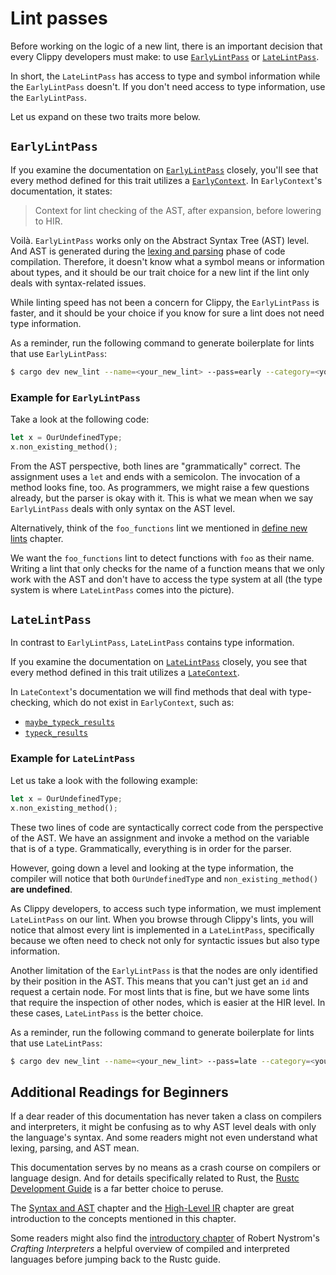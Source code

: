 # Lint passes

Before working on the logic of a new lint, there is an important decision
that every Clippy developers must make: to use
[`EarlyLintPass`][early_lint_pass] or [`LateLintPass`][late_lint_pass].

In short, the `LateLintPass` has access to type and symbol information while the
`EarlyLintPass` doesn't. If you don't need access to type information, use the
`EarlyLintPass`.

Let us expand on these two traits more below.

## `EarlyLintPass`

If you examine the documentation on [`EarlyLintPass`][early_lint_pass] closely,
you'll see that every method defined for this trait utilizes a
[`EarlyContext`][early_context]. In `EarlyContext`'s documentation, it states:

> Context for lint checking of the AST, after expansion, before lowering to HIR.

Voilà. `EarlyLintPass` works only on the Abstract Syntax Tree (AST) level.
And AST is generated during the [lexing and parsing][lexing_and_parsing] phase
of code compilation. Therefore, it doesn't know what a symbol means or information about types, and it should
be our trait choice for a new lint if the lint only deals with syntax-related issues.

While linting speed has not been a concern for Clippy,
the `EarlyLintPass` is faster, and it should be your choice
if you know for sure a lint does not need type information.

As a reminder, run the following command to generate boilerplate for lints
that use `EarlyLintPass`:

```sh
$ cargo dev new_lint --name=<your_new_lint> --pass=early --category=<your_category_choice>
```

### Example for `EarlyLintPass`

Take a look at the following code:

```rust
let x = OurUndefinedType;
x.non_existing_method();
```

From the AST perspective, both lines are "grammatically" correct.
The assignment uses a `let` and ends with a semicolon. The invocation
of a method looks fine, too. As programmers, we might raise a few
questions already, but the parser is okay with it. This is what we
mean when we say `EarlyLintPass` deals with only syntax on the AST level.

Alternatively, think of the `foo_functions` lint we mentioned in
[define new lints](define_lints.md#name-the-lint) chapter.

We want the `foo_functions` lint to detect functions with `foo` as their name.
Writing a lint that only checks for the name of a function means that we only
work with the AST and don't have to access the type system at all (the type system is where
`LateLintPass` comes into the picture).

## `LateLintPass`

In contrast to `EarlyLintPass`, `LateLintPass` contains type information.

If you examine the documentation on [`LateLintPass`][late_lint_pass] closely,
you see that every method defined in this trait utilizes a
[`LateContext`][late_context].

In `LateContext`'s documentation we will find methods that
deal with type-checking, which do not exist in `EarlyContext`, such as:

- [`maybe_typeck_results`](https://doc.rust-lang.org/nightly/nightly-rustc/rustc_lint/context/struct.LateContext.html#method.maybe_typeck_results)
- [`typeck_results`](https://doc.rust-lang.org/nightly/nightly-rustc/rustc_lint/context/struct.LateContext.html#method.typeck_results)

### Example for `LateLintPass`

Let us take a look with the following example:

```rust
let x = OurUndefinedType;
x.non_existing_method();
```

These two lines of code are syntactically correct code from the perspective
of the AST. We have an assignment and invoke a method on the variable that
is of a type. Grammatically, everything is in order for the parser.

However, going down a level and looking at the type information,
the compiler will notice that both `OurUndefinedType` and `non_existing_method()`
**are undefined**.

As Clippy developers, to access such type information, we must implement
`LateLintPass` on our lint.
When you browse through Clippy's lints, you will notice that almost every lint
is implemented in a `LateLintPass`, specifically because we often need to check
not only for syntactic issues but also type information.

Another limitation of the `EarlyLintPass` is that the nodes are only identified
by their position in the AST. This means that you can't just get an `id` and
request a certain node. For most lints that is fine, but we have some lints
that require the inspection of other nodes, which is easier at the HIR level.
In these cases, `LateLintPass` is the better choice.

As a reminder, run the following command to generate boilerplate for lints
that use `LateLintPass`:

```sh
$ cargo dev new_lint --name=<your_new_lint> --pass=late --category=<your_category_choice>
```

## Additional Readings for Beginners

If a dear reader of this documentation has never taken a class on compilers
and interpreters, it might be confusing as to why AST level deals with only
the language's syntax. And some readers might not even understand what lexing,
parsing, and AST mean.

This documentation serves by no means as a crash course on compilers or language design.
And for details specifically related to Rust, the [Rustc Development Guide][rustc_dev_guide]
is a far better choice to peruse.

The [Syntax and AST][ast] chapter and the [High-Level IR][hir] chapter are
great introduction to the concepts mentioned in this chapter.

Some readers might also find the [introductory chapter][map_of_territory] of
Robert Nystrom's _Crafting Interpreters_ a helpful overview of compiled and
interpreted languages before jumping back to the Rustc guide.

[ast]: https://rustc-dev-guide.rust-lang.org/syntax-intro.html
[early_context]: https://doc.rust-lang.org/nightly/nightly-rustc/rustc_lint/context/struct.EarlyContext.html
[early_lint_pass]: https://doc.rust-lang.org/nightly/nightly-rustc/rustc_lint/trait.EarlyLintPass.html
[hir]: https://rustc-dev-guide.rust-lang.org/hir.html
[late_context]: https://doc.rust-lang.org/nightly/nightly-rustc/rustc_lint/context/struct.LateContext.html
[late_lint_pass]: https://doc.rust-lang.org/nightly/nightly-rustc/rustc_lint/trait.LateLintPass.html
[lexing_and_parsing]: https://rustc-dev-guide.rust-lang.org/overview.html#lexing-and-parsing
[rustc_dev_guide]: https://rustc-dev-guide.rust-lang.org/
[map_of_territory]: https://craftinginterpreters.com/a-map-of-the-territory.html
